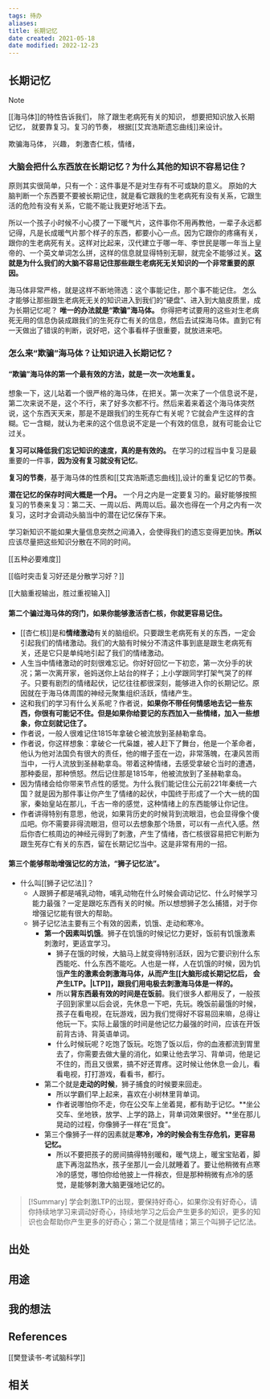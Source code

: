 ```yaml
---
tags: 待办
aliases: 
title: 长期记忆
date created: 2021-05-18
date modified: 2022-12-23
---
```


## 长期记忆

> [!NOTE]
> [[海马体]]的特性告诉我们， 除了跟生老病死有关的知识， 想要把知识放入长期记忆， 就要靠复习。复习的节奏， 根据[[艾宾浩斯遗忘曲线]]来设计。 

欺骗海马体， 兴趣， 刺激杏仁核，情绪， 

### 大脑会把什么东西放在长期记忆？为什么其他的知识不容易记住？

原则其实很简单，只有一个：这件事是不是对生存有不可或缺的意义。
原始的大脑判断一个东西要不要被长期记住，就是看它跟我的生老病死有没有关系，它跟生活的危险有没有关系，它能不能让我更好地活下去。

所以一个孩子小时候不小心摸了一下暖气片，这件事你不用再教他，一辈子永远都记得，凡是长成暖气片那个样子的东西，都要小心一点。因为它跟你的疼痛有关，跟你的生老病死有关。这样对比起来，汉代建立于哪一年、李世民是哪一年当上皇帝的、一个英文单词怎么拼，这样的信息就显得特别无聊，就完全不能够过关。**这就是为什么我们的大脑不容易记住那些跟生老病死无关知识的一个非常重要的原因。**

海马体非常严格，就是这样不断地筛选：这个事能记住，那个事不能记住。
怎么才能够让那些跟生老病死无关的知识进入到我们的“硬盘”、进入到大脑皮质里，成为长期记忆呢？
**唯一的办法就是“欺骗”海马体。** 你得把考试要用的这些对生老病死无用的信息伪装成跟我们的生死存亡有关的信息，然后去试探海马体。直到它有一天做出了错误的判断，说好吧，这个事看样子很重要，就放进来吧。

### 怎么来“欺骗”海马体？让知识进入长期记忆？
#### **“欺骗”海马体的第一个最有效的方法，就是一次一次地重复。**

想象一下，这儿站着一个很严格的海马体，在把关。第一次来了一个信息说不是，第二次来说不是，这个不行，来了好多次都不行。然后来着来着这个海马体突然说，这个东西天天来，那是不是跟我们的生死存亡有关呢？它就会产生这样的含糊。它一含糊，就认为老来的这个信息说不定是一个有效的信息，就有可能会让它过关。

**复习可以降低我们忘记知识的速度，真的是有效的。** 在学习的过程当中复习是最重要的一件事，**因为没有复习就没有记忆**。
 
**复习的节奏**，基于海马体的性质和[[艾宾浩斯遗忘曲线]],设计的重复记忆的节奏。  

**潜在记忆的保存时间大概是一个月。** 一个月之内是一定要复习的。最好能够按照复习的节奏来复习：第二天、一周以后、两周以后。最次也得在一个月之内有一次复习，这时才会调动头脑当中的潜在记忆保存下来。

学习新知识不能如果大量信息突然之间涌入，会使得我们的遗忘变得更加快。**所以**应该尽量把这些知识分散在不同的时间。

[[五种必要难度]]

[[临时突击复习好还是分散学习好？]]

[[大脑重视输出，胜过重视输入]]


#### **第二个骗过海马体的窍门，如果你能够激活杏仁核，你就更容易记住。**

-   [[杏仁核]]是和**情绪激动**有关的脑组织。只要跟生老病死有关的东西，一定会引起我们的情绪激动。我们的大脑有时候分不清这件事到底是跟生老病死有关，还是它只是单纯地引起了我们的情绪激动。
-   人生当中情绪激动的时刻很难忘记。你好好回忆一下初恋，第一次分手的状况；第一次离开家，爸妈送你上站台的样子；上小学跟同学打架气哭了的样子。只要有剧烈的情绪起伏，记忆往往都很深刻，能够进入你的长期记忆。原因就在于海马体周围的神经元聚集组织活跃，情绪产生。
-   这和我们的学习有什么关系呢？作者说，**如果你不带任何情感地去记一些东西，你很有可能记不住。但是如果你给要记的东西加入一些情绪，加入一些想象，你立刻就记住了。**
-   作者说，一般人很难记住1815年拿破仑被流放到圣赫勒拿岛。
-   作者说，你这样想象：拿破仑一代枭雄，被人赶下了舞台，他是一个革命者，他认为他对法国负有很大的责任，他的帽子歪在一边，非常落魄，在凄风苦雨当中，一行人流放到圣赫勒拿岛。带着这种情绪，去感受拿破仑当时的遭遇，那种委屈，那种愤怒。然后记住那是1815年，他被流放到了圣赫勒拿岛。
-   因为情绪会给你带来节点性的感觉。为什么我们能记住公元前221年秦统一六国？就是因为那件事让你产生了情绪的起伏，中国终于形成了一个大一统的国家，秦始皇站在那儿，千古一帝的感觉，这种情绪上的东西能够让你记住。
-   作者讲得特别有意思，他说，如果背历史的时候背到流眼泪，也会显得像个傻瓜吧。你不需要非得流眼泪，但可以去想象那个场景，可以有一点代入感。然后你杏仁核周边的神经元得到了刺激，产生了情绪，杏仁核很容易把它判断为跟生死存亡有关的东西，留在长期记忆当中。这是非常有用的一招。


#### **第三个能够帮助增强记忆的方法，“狮子记忆法”。**
-   什么叫[[狮子记忆法]]？
	-   人跟狮子都是哺乳动物，哺乳动物在什么时候会调动记忆、什么时候学习能力最强？一定是跟吃东西有关的时候。所以想想狮子怎么捕猎，对于你增强记忆能有很大的帮助。
	-   狮子记忆法主要有三个有效的因素，饥饿、走动和寒冷。
		-   **第一个因素叫饥饿**。狮子在饥饿的时候记忆力更好，饭前有饥饿激素刺激时，更适宜学习。
			-   狮子在饿的时候，大脑马上就变得特别活跃，因为它要识别什么东西能吃、什么东西不能吃。人也是一样，人在饥饿的时候，因为饥饿**产生的激素会刺激海马体，从而产生[[大脑形成长期记忆后， 会产生LTP。|LTP]]，跟我们用电极去刺激海马体是一样的。**
			-   所以**背东西最有效的时间是在饭前**。我们很多人都用反了，一般孩子回到家里以后会说，先休息一下吧，先玩。晚饭前最饿的时候，孩子在看电视，在玩游戏，因为我们觉得好不容易回来嘛，总得让他玩一下。实际上最饿的时间是他记忆力最强的时间，应该在开饭前背古诗、背英语单词。
			-   什么时候玩呢？吃饱了饭玩。吃饱了饭以后，你的血液都流到胃里去了，你需要去做大量的消化，如果让他去学习、背单词，他是记不住的，而且又很累，搞不好还胃疼。这时候让他休息一会儿，看看电视，打打游戏，看看书，都行。
		-   第二个就是**走动的时候**，狮子捕食的时候要来回走。
			-   所以学霸们早上起来，喜欢在小树林里背单词。
			-   作者说哪怕你不走，你在公交车上坐着晃，都有助于记忆。**坐公交车、坐地铁，放学、上学的路上，背单词效果很好。**坐在那儿晃动的过程，你像狮子一样在“觅食”。
		-   第三个像狮子一样的因素就是**寒冷，冷的时候会有生存危机，更容易记忆。**
			-   所以不要把孩子的房间搞得特别暖和，暖气烧上，暖宝宝贴着，脚底下再泡盆热水，孩子坐那儿一会儿就睡着了。要让他稍微有点寒冷的感觉，哪怕你给他披上一件棉衣，但是那种稍微有点冷的感觉，是能够刺激大脑更强地记忆的。

> [!Summary] 
> 学会刺激LTP的出现，要保持好奇心，如果你没有好奇心，请你持续地学习来调动好奇心，持续地学习之后会产生更多的知识，更多的知识也会帮助你产生更多的好奇心；第二个就是情绪；第三个叫狮子记忆法。

## 出处



## 用途




## 我的想法



## References

[[樊登读书-考试脑科学]]

## 相关

